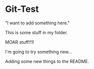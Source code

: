 Git-Test
============

"I want to add something here."

This is some stuff in my folder.

MOAR stuff!!1!

I'm going to try something new...

Adding some new things to the README.
